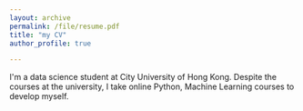```yaml
---
layout: archive
permalink: /file/resume.pdf
title: "my CV"
author_profile: true

---
```


I'm a data science student at City University of Hong Kong. Despite the courses at the university, I take online Python, Machine Learning courses to develop myself.